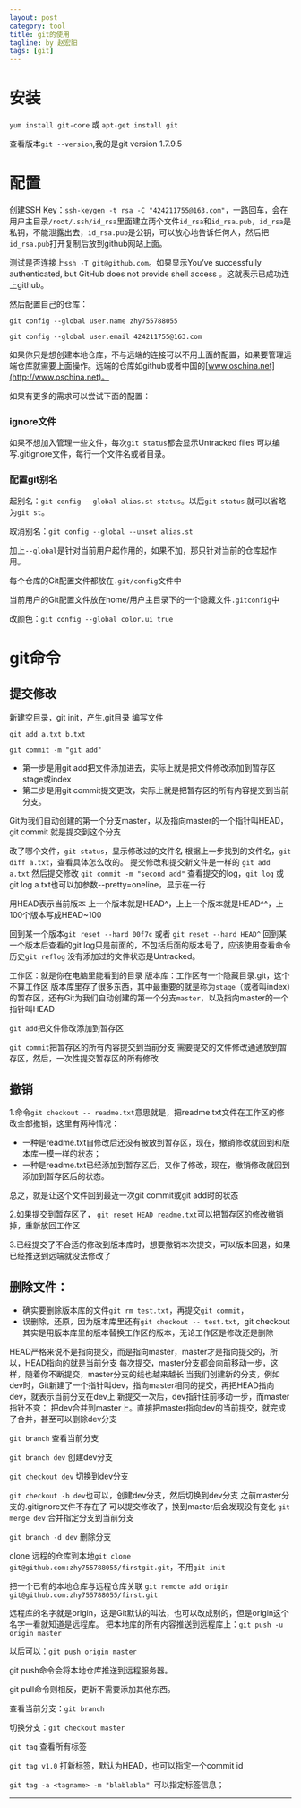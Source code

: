 ```yaml
---
layout: post
category: tool
title: git的使用
tagline: by 赵宏阳
tags: [git]
---
```


<!--more-->

# 安装 #
`yum install git-core` 或 `apt-get install git`

查看版本`git --version`,我的是git version 1.7.9.5

# 配置 #

创建SSH Key：`ssh-keygen -t rsa -C "424211755@163.com"`，一路回车，会在用户主目录`/root/.ssh/id_rsa`里面建立两个文件`id_rsa`和`id_rsa.pub`，`id_rsa`是私钥，不能泄露出去，`id_rsa.pub`是公钥，可以放心地告诉任何人，然后把`id_rsa.pub`打开复制后放到github网站上面。

测试是否连接上`ssh -T git@github.com`。如果显示You’ve successfully authenticated, but GitHub does not provide shell access 。这就表示已成功连上github。

然后配置自己的仓库：

`git config --global user.name zhy755788055`

`git config --global user.email 424211755@163.com`

如果你只是想创建本地仓库，不与远端的连接可以不用上面的配置，如果要管理远端仓库就需要上面操作。远端的仓库如github或者中国的[www.oschina.net](http://www.oschina.net)。

如果有更多的需求可以尝试下面的配置：

### ignore文件 ###

如果不想加入管理一些文件，每次`git status`都会显示Untracked files
可以编写.gitignore文件，每行一个文件名或者目录。

### 配置git别名 ###

起别名：`git config --global alias.st status`。以后`git status` 就可以省略为`git st`。

取消别名：`git config --global --unset alias.st`

加上`--global`是针对当前用户起作用的，如果不加，那只针对当前的仓库起作用。

每个仓库的Git配置文件都放在`.git/config`文件中

当前用户的Git配置文件放在home/用户主目录下的一个隐藏文件`.gitconfig`中

改颜色：`git config --global color.ui true`

# git命令 #

## 提交修改 ##

新建空目录，git init，产生.git目录
编写文件

`git add a.txt b.txt`

`git commit -m "git add"`

* 第一步是用git add把文件添加进去，实际上就是把文件修改添加到暂存区stage或index
* 第二步是用git commit提交更改，实际上就是把暂存区的所有内容提交到当前分支。

Git为我们自动创建的第一个分支master，以及指向master的一个指针叫HEAD，git commit 就是提交到这个分支

改了哪个文件，`git status`，显示修改过的文件名
根据上一步找到的文件名，`git diff a.txt`，查看具体怎么改的。
提交修改和提交新文件是一样的 `git add a.txt`
然后提交修改 `git commit -m "second add"`
查看提交的log，`git log` 或git log a.txt也可以加参数--pretty=oneline，显示在一行

用HEAD表示当前版本
上一个版本就是HEAD^，上上一个版本就是HEAD^^，上100个版本写成HEAD~100

回到某一个版本`git reset --hard 00f7c` 或者 `git reset --hard HEAD^`
回到某一个版本后查看的git log只是前面的，不包括后面的版本号了，应该使用查看命令历史`git reflog`
没有添加过的文件状态是Untracked。

工作区：就是你在电脑里能看到的目录
版本库：工作区有一个隐藏目录.git，这个不算工作区
版本库里存了很多东西，其中最重要的就是称为`stage`（或者叫index）的暂存区，还有Git为我们自动创建的第一个分支`master`，以及指向master的一个指针叫HEAD

`git add`把文件修改添加到暂存区

`git commit`把暂存区的所有内容提交到当前分支
需要提交的文件修改通通放到暂存区，然后，一次性提交暂存区的所有修改

## 撤销 ##

1.命令`git checkout -- readme.txt`意思就是，把readme.txt文件在工作区的修改全部撤销，这里有两种情况：

* 一种是readme.txt自修改后还没有被放到暂存区，现在，撤销修改就回到和版本库一模一样的状态；
* 一种是readme.txt已经添加到暂存区后，又作了修改，现在，撤销修改就回到添加到暂存区后的状态。

总之，就是让这个文件回到最近一次git commit或git add时的状态

2.如果提交到暂存区了， `git reset HEAD readme.txt`可以把暂存区的修改撤销掉，重新放回工作区

3.已经提交了不合适的修改到版本库时，想要撤销本次提交，可以版本回退，如果已经推送到远端就没法修改了

## 删除文件： ##

* 确实要删除版本库的文件`git rm test.txt`，再提交`git commit`，
* 误删除，还原，因为版本库里还有`git checkout -- test.txt`，git checkout其实是用版本库里的版本替换工作区的版本，无论工作区是修改还是删除

HEAD严格来说不是指向提交，而是指向master，master才是指向提交的，所以，HEAD指向的就是当前分支
每次提交，master分支都会向前移动一步，这样，随着你不断提交，master分支的线也越来越长
当我们创建新的分支，例如dev时，Git新建了一个指针叫dev，指向master相同的提交，再把HEAD指向dev，就表示当前分支在dev上
新提交一次后，dev指针往前移动一步，而master指针不变：
把dev合并到master上。直接把master指向dev的当前提交，就完成了合并，甚至可以删除dev分支

`git branch` 查看当前分支

`git branch dev`     创建dev分支

`git checkout dev`   切换到dev分支

`git checkout -b dev`也可以，创建dev分支，然后切换到dev分支
之前master分支的.gitignore文件不存在了
可以提交修改了，换到master后会发现没有变化
`git merge dev` 合并指定分支到当前分支

`git branch -d dev` 删除分支

clone 远程的仓库到本地`git clone git@github.com:zhy755788055/firstgit.git`，不用`git init`

把一个已有的本地仓库与远程仓库关联 `git remote add origin git@github.com:zhy755788055/first.git`

远程库的名字就是origin，这是Git默认的叫法，也可以改成别的，但是origin这个名字一看就知道是远程库。
把本地库的所有内容推送到远程库上：`git push -u origin master`

以后可以：`git push origin master`

git push命令会将本地仓库推送到远程服务器。

git pull命令则相反，更新不需要添加其他东西。


查看当前分支：`git branch`

切换分支：`git checkout master`

`git tag` 查看所有标签

`git tag v1.0` 打新标签，默认为HEAD，也可以指定一个commit id

`git tag -a <tagname> -m "blablabla" `可以指定标签信息；

***

